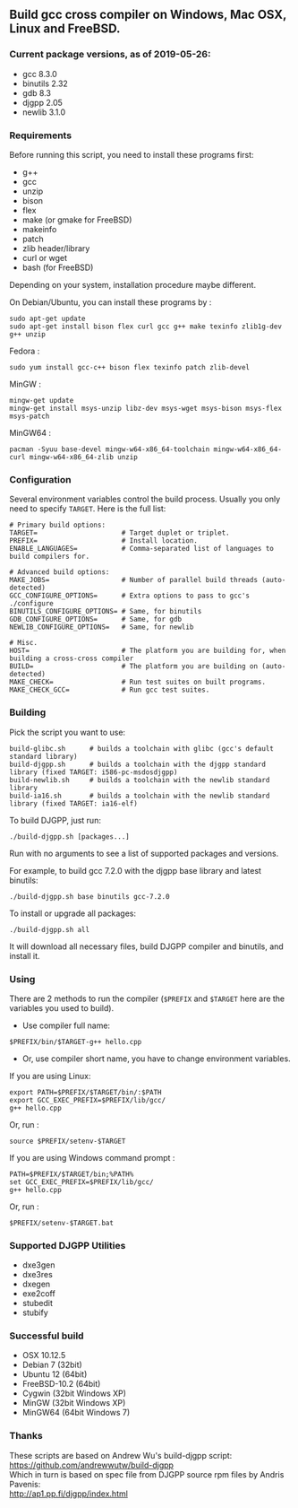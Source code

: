## Build gcc cross compiler on Windows, Mac OSX, Linux and FreeBSD.

### Current package versions, as of 2019-05-26:

* gcc 8.3.0
* binutils 2.32
* gdb 8.3
* djgpp 2.05
* newlib 3.1.0

### Requirements

Before running this script, you need to install these programs first:

* g++
* gcc
* unzip
* bison
* flex
* make (or gmake for FreeBSD)
* makeinfo
* patch
* zlib header/library
* curl or wget
* bash (for FreeBSD)

Depending on your system, installation procedure maybe different.

On Debian/Ubuntu, you can install these programs by :

```
sudo apt-get update
sudo apt-get install bison flex curl gcc g++ make texinfo zlib1g-dev g++ unzip
```

Fedora :

```
sudo yum install gcc-c++ bison flex texinfo patch zlib-devel
```

MinGW :

```
mingw-get update
mingw-get install msys-unzip libz-dev msys-wget msys-bison msys-flex msys-patch
```

MinGW64 :

```
pacman -Syuu base-devel mingw-w64-x86_64-toolchain mingw-w64-x86_64-curl mingw-w64-x86_64-zlib unzip
```

### Configuration

Several environment variables control the build process. Usually you only need to specify `TARGET`. Here is the full list:
```
# Primary build options:
TARGET=                     # Target duplet or triplet.
PREFIX=                     # Install location.
ENABLE_LANGUAGES=           # Comma-separated list of languages to build compilers for.

# Advanced build options:
MAKE_JOBS=                  # Number of parallel build threads (auto-detected)
GCC_CONFIGURE_OPTIONS=      # Extra options to pass to gcc's ./configure
BINUTILS_CONFIGURE_OPTIONS= # Same, for binutils
GDB_CONFIGURE_OPTIONS=      # Same, for gdb
NEWLIB_CONFIGURE_OPTIONS=   # Same, for newlib

# Misc.
HOST=                       # The platform you are building for, when building a cross-cross compiler
BUILD=                      # The platform you are building on (auto-detected)
MAKE_CHECK=                 # Run test suites on built programs.
MAKE_CHECK_GCC=             # Run gcc test suites.
```

### Building

Pick the script you want to use:
```
build-glibc.sh      # builds a toolchain with glibc (gcc's default standard library)
build-djgpp.sh      # builds a toolchain with the djgpp standard library (fixed TARGET: i586-pc-msdosdjgpp)
build-newlib.sh     # builds a toolchain with the newlib standard library
build-ia16.sh       # builds a toolchain with the newlib standard library (fixed TARGET: ia16-elf)
```

To build DJGPP, just run:
```
./build-djgpp.sh [packages...]
```
Run with no arguments to see a list of supported packages and versions.

For example, to build gcc 7.2.0 with the djgpp base library and latest binutils:
```
./build-djgpp.sh base binutils gcc-7.2.0
```

To install or upgrade all packages:
```
./build-djgpp.sh all
```

It will download all necessary files, build DJGPP compiler and binutils, and install it.

### Using

There are 2 methods to run the compiler (`$PREFIX` and `$TARGET` here are the variables you used to build).

* Use compiler full name:

```
$PREFIX/bin/$TARGET-g++ hello.cpp
```

* Or, use compiler short name, you have to change environment variables.

If you are using Linux:
```
export PATH=$PREFIX/$TARGET/bin/:$PATH
export GCC_EXEC_PREFIX=$PREFIX/lib/gcc/
g++ hello.cpp
```
Or, run :

```
source $PREFIX/setenv-$TARGET
```

If you are using Windows command prompt :

```
PATH=$PREFIX/$TARGET/bin;%PATH%
set GCC_EXEC_PREFIX=$PREFIX/lib/gcc/
g++ hello.cpp
```

Or, run :

```
$PREFIX/setenv-$TARGET.bat
```

### Supported DJGPP Utilities
* dxe3gen
* dxe3res
* dxegen
* exe2coff
* stubedit
* stubify

### Successful build

* OSX 10.12.5
* Debian 7 (32bit)
* Ubuntu 12 (64bit)
* FreeBSD-10.2 (64bit)
* Cygwin (32bit Windows XP)
* MinGW (32bit Windows XP)
* MinGW64 (64bit Windows 7)

### Thanks

These scripts are based on Andrew Wu's build-djgpp script:  
<https://github.com/andrewwutw/build-djgpp>  
Which in turn is based on spec file from DJGPP source rpm files by Andris Pavenis:  
<http://ap1.pp.fi/djgpp/index.html>
